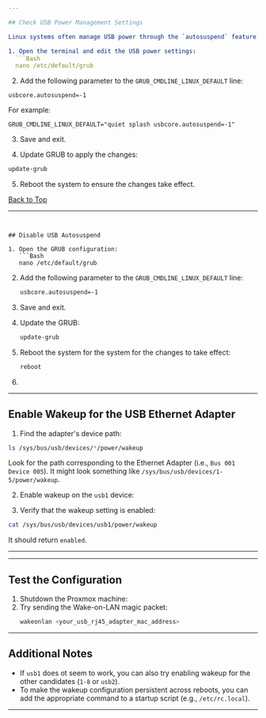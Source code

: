 ```yaml
---

## Check USB Power Management Settings

Linux systems often manage USB power through the `autosuspend` feature. You can disable it to ensure the USB interface remains active:

1. Open the terminal and edit the USB power settings:
  ```Bash
  nano /etc/default/grub
  ```

2. Add the following parameter to the `GRUB_CMDLINE_LINUX_DEFAULT` line:
  ```
  usbcore.autosuspend=-1
  ```

  For example:
  ```
  GRUB_CMDLINE_LINUX_DEFAULT="quiet splash usbcore.autosuspend=-1"
  ```

3. Save and exit.

4. Update GRUB to apply the changes:
  ```Bash
  update-grub
  ```

5. Reboot the system to ensure the changes take effect.

[Back to Top](#top)

---
```


## Disable USB Autosuspend

1. Open the GRUB configuration:
   ```Bash
   nano /etc/default/grub
   ```

2. Add the following parameter to the `GRUB_CMDLINE_LINUX_DEFAULT` line:
   ```Bash
   usbcore.autosuspend=-1
   ```

3. Save and exit.

4. Update the GRUB:
   ```Bash
   update-grub
   ```

5. Reboot the system for the system for the changes to take effect:
   ```Bash
   reboot
   ```

6. 

---

## Enable Wakeup for the USB Ethernet Adapter

1. Find the adapter's device path:
  ```Bash
  ls /sys/bus/usb/devices/*/power/wakeup
  ```
  Look for the path corresponding to the Ethernet Adapter (i.e., `Bus 001 Device 005`). It might look something like `/sys/bus/usb/devices/1-5/power/wakeup`.

2. Enable wakeup on the `usb1` device:

3. Verify that the wakeup setting is enabled:
  ```Bash
  cat /sys/bus/usb/devices/usb1/power/wakeup
  ```
  
  It should return `enabled`.
  
---


---

## Test the Configuration

1. Shutdown the Proxmox machine:
2. Try sending the Wake-on-LAN magic packet:
   ```Bash
   wakeonlan <your_usb_rj45_adapter_mac_address>
   ```

---

## Additional Notes

* If `usb1` does ot seem to work, you can also try enabling wakeup for the other candidates (`1-8` or `usb2`).
* To make the wakeup configuration persistent across reboots, you can add the appropriate command to a startup script (e.g., `/etc/rc.local`).

---

 

